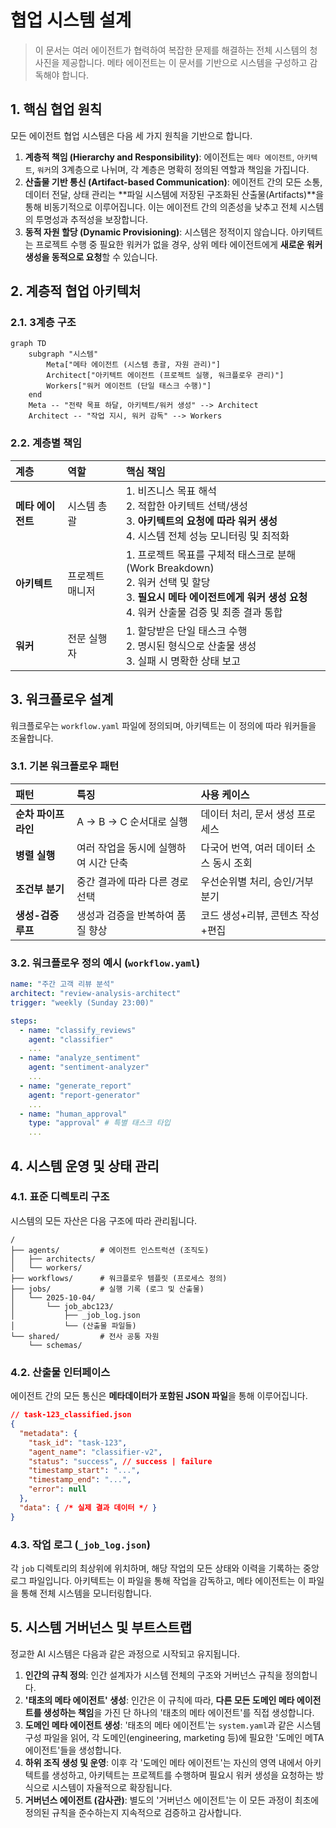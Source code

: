 # 협업 시스템 설계

> 이 문서는 여러 에이전트가 협력하여 복잡한 문제를 해결하는 전체 시스템의 청사진을 제공합니다. 메타 에이전트는 이 문서를 기반으로 시스템을 구성하고 감독해야 합니다.

## 1. 핵심 협업 원칙

모든 에이전트 협업 시스템은 다음 세 가지 원칙을 기반으로 합니다.

1.  **계층적 책임 (Hierarchy and Responsibility)**: 에이전트는 `메타 에이전트`, `아키텍트`, `워커`의 3계층으로 나뉘며, 각 계층은 명확히 정의된 역할과 책임을 가집니다.
2.  **산출물 기반 통신 (Artifact-based Communication)**: 에이전트 간의 모든 소통, 데이터 전달, 상태 관리는 **파일 시스템에 저장된 구조화된 산출물(Artifacts)**을 통해 비동기적으로 이루어집니다. 이는 에이전트 간의 의존성을 낮추고 전체 시스템의 투명성과 추적성을 보장합니다.
3.  **동적 자원 할당 (Dynamic Provisioning)**: 시스템은 정적이지 않습니다. 아키텍트는 프로젝트 수행 중 필요한 워커가 없을 경우, 상위 메타 에이전트에게 **새로운 워커 생성을 동적으로 요청**할 수 있습니다.

## 2. 계층적 협업 아키텍처

### 2.1. 3계층 구조

```mermaid
graph TD
    subgraph "시스템"
        Meta["메타 에이전트 (시스템 총괄, 자원 관리)"]
        Architect["아키텍트 에이전트 (프로젝트 실행, 워크플로우 관리)"]
        Workers["워커 에이전트 (단일 태스크 수행)"]
    end
    Meta -- "전략 목표 하달, 아키텍트/워커 생성" --> Architect
    Architect -- "작업 지시, 워커 감독" --> Workers
```

### 2.2. 계층별 책임

| 계층 | 역할 | 핵심 책임 |
| :--- | :--- | :--- |
| **메타 에이전트** | 시스템 총괄 | 1. 비즈니스 목표 해석<br>2. 적합한 아키텍트 선택/생성<br>3. **아키텍트의 요청에 따라 워커 생성**<br>4. 시스템 전체 성능 모니터링 및 최적화 |
| **아키텍트** | 프로젝트 매니저 | 1. 프로젝트 목표를 구체적 태스크로 분해 (Work Breakdown)<br>2. 워커 선택 및 할당<br>3. **필요시 메타 에이전트에게 워커 생성 요청**<br>4. 워커 산출물 검증 및 최종 결과 통합 |
| **워커** | 전문 실행자 | 1. 할당받은 단일 태스크 수행<br>2. 명시된 형식으로 산출물 생성<br>3. 실패 시 명확한 상태 보고 |

## 3. 워크플로우 설계

워크플로우는 `workflow.yaml` 파일에 정의되며, 아키텍트는 이 정의에 따라 워커들을 조율합니다.

### 3.1. 기본 워크플로우 패턴

| 패턴 | 특징 | 사용 케이스 |
| :--- | :--- | :--- |
| **순차 파이프라인** | A → B → C 순서대로 실행 | 데이터 처리, 문서 생성 프로세스 |
| **병렬 실행** | 여러 작업을 동시에 실행하여 시간 단축 | 다국어 번역, 여러 데이터 소스 동시 조회 |
| **조건부 분기** | 중간 결과에 따라 다른 경로 선택 | 우선순위별 처리, 승인/거부 분기 |
| **생성-검증 루프** | 생성과 검증을 반복하여 품질 향상 | 코드 생성+리뷰, 콘텐츠 작성+편집 |

### 3.2. 워크플로우 정의 예시 (`workflow.yaml`)

```yaml
name: "주간 고객 리뷰 분석"
architect: "review-analysis-architect"
trigger: "weekly (Sunday 23:00)"

steps:
  - name: "classify_reviews"
    agent: "classifier"
    ...
  - name: "analyze_sentiment"
    agent: "sentiment-analyzer"
    ...
  - name: "generate_report"
    agent: "report-generator"
    ...
  - name: "human_approval"
    type: "approval" # 특별 태스크 타입
    ...
```

## 4. 시스템 운영 및 상태 관리

### 4.1. 표준 디렉토리 구조

시스템의 모든 자산은 다음 구조에 따라 관리됩니다.

```
/
├── agents/         # 에이전트 인스트럭션 (조직도)
│   ├── architects/
│   └── workers/
├── workflows/      # 워크플로우 템플릿 (프로세스 정의)
├── jobs/           # 실행 기록 (로그 및 산출물)
│   └── 2025-10-04/
│       └── job_abc123/
│           ├── _job_log.json
│           └── (산출물 파일들)
└── shared/         # 전사 공통 자원
    └── schemas/
```

### 4.2. 산출물 인터페이스

에이전트 간의 모든 통신은 **메타데이터가 포함된 JSON 파일**을 통해 이루어집니다.

```json
// task-123_classified.json
{
  "metadata": {
    "task_id": "task-123",
    "agent_name": "classifier-v2",
    "status": "success", // success | failure
    "timestamp_start": "...",
    "timestamp_end": "...",
    "error": null
  },
  "data": { /* 실제 결과 데이터 */ }
}
```

### 4.3. 작업 로그 (`_job_log.json`)

각 `job` 디렉토리의 최상위에 위치하며, 해당 작업의 모든 상태와 이력을 기록하는 중앙 로그 파일입니다. 아키텍트는 이 파일을 통해 작업을 감독하고, 메타 에이전트는 이 파일을 통해 전체 시스템을 모니터링합니다.

## 5. 시스템 거버넌스 및 부트스트랩

정교한 AI 시스템은 다음과 같은 과정으로 시작되고 유지됩니다.

1.  **인간의 규칙 정의**: 인간 설계자가 시스템 전체의 구조와 거버넌스 규칙을 정의합니다.
2.  **'태초의 메타 에이전트' 생성**: 인간은 이 규칙에 따라, **다른 모든 도메인 메타 에이전트를 생성하는 책임**을 가진 단 하나의 '태초의 메타 에이전트'를 직접 생성합니다.
3.  **도메인 메타 에이전트 생성**: '태초의 메타 에이전트'는 `system.yaml`과 같은 시스템 구성 파일을 읽어, 각 도메인(engineering, marketing 등)에 필요한 '도메인 메TA 에이전트'들을 생성합니다.
4.  **하위 조직 생성 및 운영**: 이후 각 '도메인 메타 에이전트'는 자신의 영역 내에서 아키텍트를 생성하고, 아키텍트는 프로젝트를 수행하며 필요시 워커 생성을 요청하는 방식으로 시스템이 자율적으로 확장됩니다.
5.  **거버넌스 에이전트 (감사관)**: 별도의 '거버넌스 에이전트'는 이 모든 과정이 최초에 정의된 규칙을 준수하는지 지속적으로 검증하고 감사합니다.